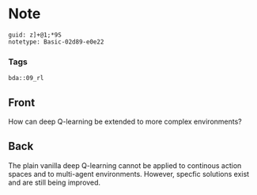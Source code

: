 # Note
```
guid: z]+@1;*9S
notetype: Basic-02d89-e0e22
```

### Tags
```
bda::09_rl
```

## Front
How can deep Q-learning be extended to more complex environments?

## Back
The plain vanilla deep Q-learning cannot be applied to continous action spaces and to multi-agent environments. However, specfic solutions exist and are still being improved.
